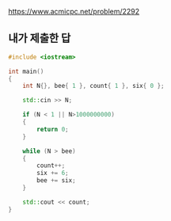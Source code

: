 https://www.acmicpc.net/problem/2292

내가 제출한 답
----------
```cpp
#include <iostream>

int main()
{
	int N{}, bee{ 1 }, count{ 1 }, six{ 0 };

	std::cin >> N;

	if (N < 1 || N>1000000000)
	{
		return 0;
	}

	while (N > bee)
	{
		count++;
		six += 6;
		bee += six;
	}

	std::cout << count;
}
```

